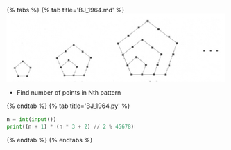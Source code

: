 {% tabs %}
{% tab title='BJ_1964.md' %}
![](images/20210303_204824.png)
* Find number of points in Nth pattern

{% endtab %}
{% tab title='BJ_1964.py' %}

```py
n = int(input())
print((n + 1) * (n * 3 + 2) // 2 % 45678)
```

{% endtab %}
{% endtabs %}